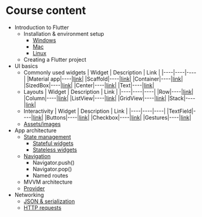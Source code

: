 # Course content
* Introduction to Flutter
    * Installation & environment setup
        * [Windows](https://docs.flutter.dev/get-started/install/windows)
        * [Mac](https://docs.flutter.dev/get-started/install/macos)
        * [Linux](https://docs.flutter.dev/get-started/install/linux)
    * Creating a Flutter project
* UI basics
    * Commonly used widgets
        | Widget | Description | Link |
        |----|----|----|
        |Material app|----|[link](https://api.flutter.dev/flutter/material/MaterialApp-class.html)|
        |Scaffold|----|[link](https://api.flutter.dev/flutter/material/Scaffold-class.html)|
        |Container|----|[link](https://api.flutter.dev/flutter/widgets/Container-class.html)|
        |SizedBox|----|[link](https://api.flutter.dev/flutter/widgets/SizedBox-class.html)|
        |Center|----|[link](https://api.flutter.dev/flutter/widgets/Center-class.html)|
        |Text|----|[link](https://api.flutter.dev/flutter/widgets/Text-class.html)|
    * Layouts
        | Widget | Description | Link |
        |----|----|----|
        |Row|----|[link](https://api.flutter.dev/flutter/widgets/Row-class.html)|
        |Column|----|[link](https://api.flutter.dev/flutter/widgets/Column-class.html)|
        |ListView|----|[link](https://api.flutter.dev/flutter/widgets/ListView-class.html)|
        |GridView|----|[link](https://api.flutter.dev/flutter/widgets/GridView-class.html)|
        |Stack|----|[link](https://api.flutter.dev/flutter/widgets/Stack-class.html)|
    * Interactivity
        | Widget | Description | Link |
        |----|----|----|
        |TextField|----|[link](https://api.flutter.dev/flutter/material/TextField-class.html)|
        |Buttons|----|[link](https://docs.flutter.dev/development/ui/widgets/material#Buttons)|
        |Checkbox|----|[link](https://api.flutter.dev/flutter/material/Checkbox-class.html)|
        |Gestures|----|[link](https://docs.flutter.dev/cookbook/gestures)|
    * [Assets/images](https://docs.flutter.dev/development/ui/assets-and-images)
* App architecture
    * [State management](https://docs.flutter.dev/development/data-and-backend/state-mgmt/simple)
        * [Stateful widgets](https://api.flutter.dev/flutter/widgets/StatefulWidget-class.html)
        * [Stateless widgets](https://api.flutter.dev/flutter/widgets/StatelessWidget-class.html)
    * [Navigation](https://api.flutter.dev/flutter/widgets/Navigator-class.html)
        * Navigator.push()
        * Navigator.pop()
        * Named routes
    * MVVM architecture
    * [Provider](https://pub.dev/packages/provider)
* Networking
    * [JSON & serialization](https://docs.flutter.dev/development/data-and-backend/json)
    * [HTTP requests](https://pub.dev/packages/http)